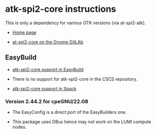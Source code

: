 # atk-spi2-core instructions

This is only a dependency for various GTK versions (via at-spi2-atk).

-   [Home page](https://wiki.gnome.org/Accessibility)

-   [at-spi2-core on the Gnome GitLAb](https://gitlab.gnome.org/GNOME/at-spi2-core)

    
    
## EasyBuild

-   [atk-spi2-core support in EasyBuild](https://github.com/easybuilders/easybuild-easyconfigs/tree/develop/easybuild/easyconfigs/a/at-spi2-core)
    
-   There is no support for atk-spi2-core in the CSCS repository.
    
-   [ atk-spi2-core support in Spack](https://spack.readthedocs.io/en/latest/package_list.html#at-spi2-core)
    

### Version 2.44.2 for cpeGNU/22.08

-   The EasyConfig is a direct port of the EasyBuilders one.

-   This package uses DBus hence may not work on the LUMI compute nodes.
